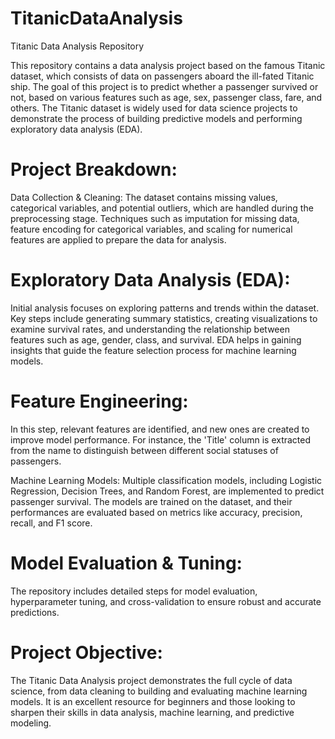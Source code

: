 # TitanicDataAnalysis
Titanic Data Analysis Repository

This repository contains a data analysis project based on the famous Titanic dataset, which consists of data on passengers aboard the ill-fated Titanic ship. The goal of this project is to predict whether a passenger survived or not, based on various features such as age, sex, passenger class, fare, and others. The Titanic dataset is widely used for data science projects to demonstrate the process of building predictive models and performing exploratory data analysis (EDA).

# Project Breakdown:

Data Collection & Cleaning: The dataset contains missing values, categorical variables, and potential outliers, which are handled during the preprocessing stage. Techniques such as imputation for missing data, feature encoding for categorical variables, and scaling for numerical features are applied to prepare the data for analysis.

# Exploratory Data Analysis (EDA): 

Initial analysis focuses on exploring patterns and trends within the dataset. Key steps include generating summary statistics, creating visualizations to examine survival rates, and understanding the relationship between features such as age, gender, class, and survival. EDA helps in gaining insights that guide the feature selection process for machine learning models.

# Feature Engineering: 
In this step, relevant features are identified, and new ones are created to improve model performance. For instance, the 'Title' column is extracted from the name to distinguish between different social statuses of passengers.

Machine Learning Models: Multiple classification models, including Logistic Regression, Decision Trees, and Random Forest, are implemented to predict passenger survival. The models are trained on the dataset, and their performances are evaluated based on metrics like accuracy, precision, recall, and F1 score.

# Model Evaluation & Tuning: 

The repository includes detailed steps for model evaluation, hyperparameter tuning, and cross-validation to ensure robust and accurate predictions.

# Project Objective: 
The Titanic Data Analysis project demonstrates the full cycle of data science, from data cleaning to building and evaluating machine learning models. It is an excellent resource for beginners and those looking to sharpen their skills in data analysis, machine learning, and predictive modeling.
